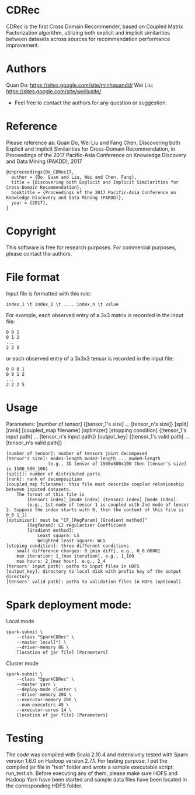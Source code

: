 # CDRec
CDRec is the first Cross Domain Recommender, based on Coupled Matrix Factorization algorithm, utilizing both explicit and implicit similarities between datasets across sources for recommendation performance improvement.

# Authors
Quan Do: https://sites.google.com/site/minhquandd/
Wei Liu: https://sites.google.com/site/weiliusite/
* Feel free to contact the authors for any question or suggestion.

# Reference
Please reference as: Quan Do, Wei Liu and Fang Chen, Discovering both Explicit and Implicit Similarities for Cross-Domain Recommendation, in Proceedings of the 2017 Pacific-Asia Conference on Knowledge Discovery and Data Mining (PAKDD), 2017

    @inproceedings{Do_CDRec17,
      author = {Do, Quan and Liu, Wei and Chen, Fang},
      title = {Discovering both Explicit and Implicit Similarities for Cross-Domain Recommendation},
      booktitle = {Proceedings of the 2017 Pacific-Asia Conference on Knowledge Discovery and Data Mining (PAKDD)},
      year = {2017},
    }

# Copyright
This software is free for research purposes. For commercial purposes, please contact the authors.

# File format
Input file is formatted with this rule:
  
	index_1 \t index_2 \t .... index_n \t value

For example, each observed entry of a 3x3 matrix is recorded in the input file:
  
	0 0 1
	0 1 2
 	...
	2 2 5

or each observed entry of a 3x3x3 tensor is recorded in the input file:
  
	0 0 0 1
	0 0 1 2
	...
  	2 2 2 5
  
# Usage
Parameters: [number of tensor] {[tensor_1's size] ... [tensor_n's size]} [split] [rank] [coupled_map filename] [optimizer] [stopping condition] {[tensor_1's input path] ... [tensor_n's input path]} [output_key] {[tensor_1's valid path] ... [tensor_n's valid path]}
	
	[number of tensor]: number of tensors joint decomposed
	[tensor's size]: mode1-length_mode2-length_..._modeN-length 
                    (e.g., 3D tensor of 1500x500x100 then [tensor's size] is 1500_500_100)
	[split]: number of distributed parts
	[rank]: rank of decomposition
	[coupled_map filename]: this file must describe coupled relationship between inputed datasets. 
		The format of this file is 
			[tensor1 index]_[mode index] [tensor2 index]_[mode index]. 
			(e.g., 1st mode of tensor 1 is coupled with 2nd mode of tensor 2. Suppose the index starts with 0, then the content of this file is 0_0 1_1)
	[optimizer]: must be "CF_[RegParam]_[Gradient method]"
			[RegParam]: L2 regularizer Coefficient
			[Gradient method]: 
				Least square: LS
				Weighted least square: WLS
	[stoping condition]: three different conditions
		small difference changes: 0_[min diff], e.g., 0_0.00001
		max iteration: 1_[max iteration], e.g., 1_100
		max hours: 2_[max hour]. e.g., 2_4
	[tensors' input path]: paths to input files in HDFS
	[output_key]: directory to local disk with prefix key of the output directory
	[tensors' valid path]: paths to validation files in HDFS (optional)

# Spark deployment mode:
Local mode
	
	spark-submit \
		--class "SparkCDRec" \
		--master local[*] \
		--driver-memory 8G \
		[location of jar file] [Parameters]
Cluster mode
	
	spark-submit \
		--class "SparkCDRec" \
		--master yarn \
		--deploy-mode cluster \
		--driver-memory 20G \
		--executor-memory 20G \
		--num-executors 45 \
		--executor-cores 14 \
		[location of jar file] [Parameters]

# Testing
The code was compiled with Scala 2.10.4 and extensively tested with Spark version 1.6.0 on Hadoop version 2.7.1.
For testing purpose, I put the compiled jar file in "test" folder and wrote a sample executable script: run_test.sh. Before executing any of them, please make sure HDFS and Hadoop Yarn have been started and sample data files have been located in the corresponding HDFS folder.
